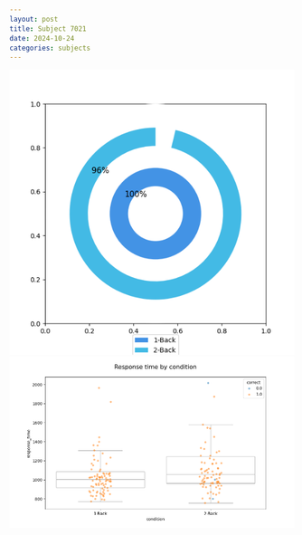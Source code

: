 ```yaml
---
layout: post
title: Subject 7021
date: 2024-10-24
categories: subjects
---
```


![](data/7021/run-21/7021_accuracy_by_condition.png)
![](data/7021/run-21/7021_response_time_by_condition.png)
